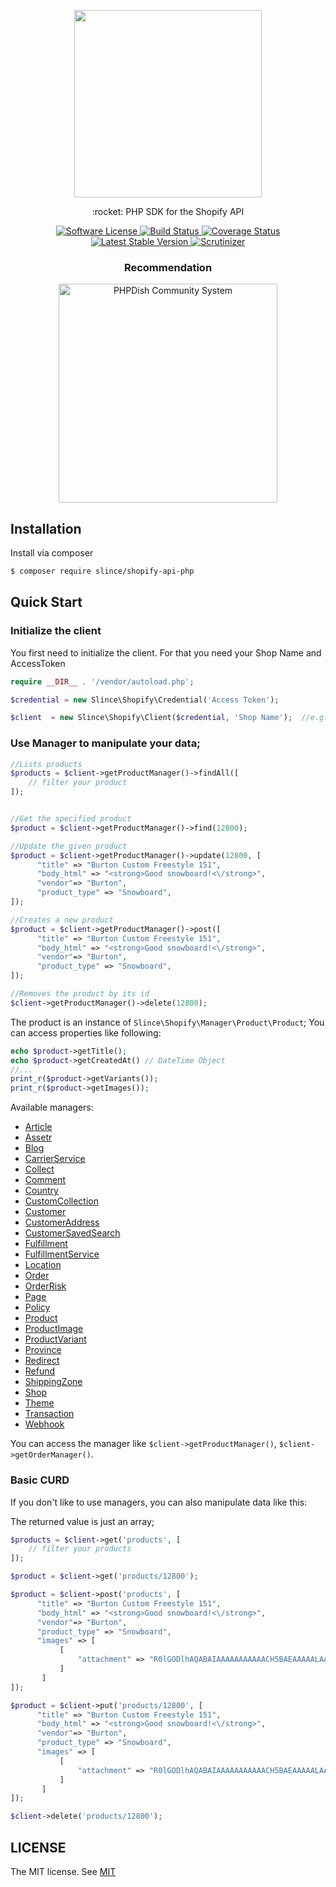 <p align="center">
    <img src="https://cdn.shopify.com/shopify-marketing_assets/builds/19.0.0/shopify-full-color-black.svg" width="300"/> 
</p>

<p align="center">:rocket: PHP SDK for the Shopify API</p>

<p align="center">
    <a href="LICENSE" target="_blank">
        <img alt="Software License" src="https://img.shields.io/badge/license-MIT-brightgreen.svg?style=flat-square">
    </a>
    <a href="https://travis-ci.org/slince/shopify-api-php">
        <img src="https://img.shields.io/travis/slince/shopify-api-php/master.svg?style=flat-square" alt="Build Status">
    </a>
    <a href="https://codecov.io/github/slince/shopify-api-php">
        <img src="https://img.shields.io/codecov/c/github/slince/shopify-api-php.svg?style=flat-square" alt="Coverage Status">
    </a>
    <a href="https://packagist.org/packages/slince/shopify-api-php">
        <img src="https://img.shields.io/packagist/v/slince/shopify-api-php.svg?style=flat-square&amp;label=stable" alt="Latest Stable Version">
    </a>
    <a href="https://scrutinizer-ci.com/g/slince/shopify-api-php/?branch=master">
        <img src="https://img.shields.io/scrutinizer/g/slince/shopify-api-php.svg?style=flat-square" alt="Scrutinizer">
    </a>
</p>

<h3 align="center">Recommendation</h3>

<p align="center">
    <a href="https://www.phpdish.com/">
        <img alt="PHPDish Community System" src="https://raw.githubusercontent.com/slince/phpdish/master/assets/img/logo.png" width="350"/>
    </a>
</p>

## Installation

Install via composer

```bash
$ composer require slince/shopify-api-php
```

## Quick Start

### Initialize the client

You first need to initialize the client. For that you need your Shop Name and AccessToken

```php
require __DIR__ . '/vendor/autoload.php';

$credential = new Slince\Shopify\Credential('Access Token');

$client  = new Slince\Shopify\Client($credential, 'Shop Name');  //e.g. your-store.myshopify.com
```

### Use Manager to manipulate your data;

```php
//Lists products
$products = $client->getProductManager()->findAll([
    // filter your product
]);


//Get the specified product
$product = $client->getProductManager()->find(12800);

//Update the given product
$product = $client->getProductManager()->update(12800, [
      "title" => "Burton Custom Freestyle 151",
      "body_html" => "<strong>Good snowboard!<\/strong>",
      "vendor"=> "Burton",
      "product_type" => "Snowboard",
]);

//Creates a new product
$product = $client->getProductManager()->post([
      "title" => "Burton Custom Freestyle 151",
      "body_html" => "<strong>Good snowboard!<\/strong>",
      "vendor"=> "Burton",
      "product_type" => "Snowboard",
]);

//Removes the product by its id
$client->getProductManager()->delete(12800);
```
The product is an instance of `Slince\Shopify\Manager\Product\Product`; You can access properties like following:
 
```php
echo $product->getTitle();
echo $product->getCreatedAt() // DateTime Object
//...
print_r($product->getVariants());
print_r($product->getImages());
```

Available managers:

- [Article](./src/Manager/Article/ArticleManagerInterface.php)
- [Assetr](./src/Manager/Asset/AssetManagernterface.php)
- [Blog](./src/Manager/Blog/BlogManagerInterface.php)
- [CarrierService](./src/Manager/CarrierService/CarrierServiceManagerInterface.php)
- [Collect](./src/Manager/Collect/CollectManagerInterface.php)
- [Comment](./src/Manager/Comment/CommentManagerInterface.php)
- [Country](./src/Manager/Country/CountryManagerInterface.php)
- [CustomCollection](./src/Manager/CustomCollection/CustomCollectionManagerInterface.php)
- [Customer](./src/Manager/Customer/CustomerManagerInterface.php)
- [CustomerAddress](./src/Manager/CustomerAddress/AddressManagerInterface.php)
- [CustomerSavedSearch](./src/Manager/CustomerSavedSearch/CustomerSavedSearchManagerInterface.php)
- [Fulfillment](./src/Manager/Fulfillment/FulfillmentManagerInterface.php)
- [FulfillmentService](./src/Manager/FulfillmentService/FulfillmentServiceManagerInterface.php)
- [Location](./src/Manager/Location/LocationManagerInterface.php)
- [Order](./src/Manager/Order/OrderManagerInterface.php)
- [OrderRisk](./src/Manager/OrderRisk/RiskManagerInterface.php)
- [Page](./src/Manager/Page/PageManagerInterface.php)
- [Policy](./src/Manager/Policy/PolicyManagerInterface.php)
- [Product](./src/Manager/Product/ProductManagerInterface.php)
- [ProductImage](./src/Manager/ProductImage/ImageManagerInterface.php)
- [ProductVariant](./src/Manager/ProductVariant/VariantManagerInterface.php)
- [Province](./src/Manager/Province/ProvinceManagerInterface.php)
- [Redirect](./src/Manager/Redirect/RedirectManagerInterface.php)
- [Refund](./src/Manager/Refund/RefundManagerInterface.php)
- [ShippingZone](./src/Manager/ShippingZone/ShippingZoneManagerInterface.php)
- [Shop](./src/Manager/Shop/ShopManagerInterface.php)
- [Theme](./src/Manager/Theme/ThemeManagerInterface.php)
- [Transaction](./src/Manager/Transaction/TransactionManagerInterface.php)
- [Webhook](./src/Manager/Webhook/WebhookManagerInterface.php)

You can access the manager like `$client->getProductManager()`, `$client->getOrderManager()`. 

### Basic CURD

If you don't like to use managers, you can also manipulate data like this: 

The returned value is just an array;

```php
$products = $client->get('products', [
    // filter your products
]);

$product = $client->get('products/12800');

$product = $client->post('products', [
      "title" => "Burton Custom Freestyle 151",
      "body_html" => "<strong>Good snowboard!<\/strong>",
      "vendor"=> "Burton",
      "product_type" => "Snowboard",
      "images" => [
           [ 
               "attachment" => "R0lGODlhAQABAIAAAAAAAAAAACH5BAEAAAAALAAAAAABAAEAAAICRAEAOw==\n"
           ]
       ]
]);

$product = $client->put('products/12800', [
      "title" => "Burton Custom Freestyle 151",
      "body_html" => "<strong>Good snowboard!<\/strong>",
      "vendor"=> "Burton",
      "product_type" => "Snowboard",
      "images" => [
           [ 
               "attachment" => "R0lGODlhAQABAIAAAAAAAAAAACH5BAEAAAAALAAAAAABAAEAAAICRAEAOw==\n"
           ]
       ]
]);

$client->delete('products/12800');
```

## LICENSE

The MIT license. See [MIT](https://opensource.org/licenses/MIT)